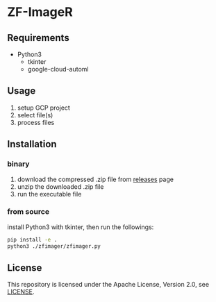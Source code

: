 # ZF-ImageR

## Requirements

* Python3
  * tkinter
  * google-cloud-automl

## Usage

1. setup GCP project
2. select file(s)
3. process files

## Installation
### binary

1. download the compressed .zip file from [releases]() page
2. unzip the downloaded .zip file
3. run the executable file

### from source

install Python3 with tkinter, then run the followings:
```bash
pip install -e .
python3 ./zfimager/zfimager.py
```

## License

This repository is licensed under the Apache License, Version 2.0, see [LICENSE](./LICENSE).
